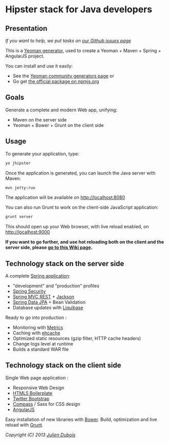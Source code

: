 Hipster stack for Java developers
==========================

Presentation
------------------

*If you want to help, we put tasks on [our Github issues page](https://github.com/jdubois/generator-jhipster/issues?labels=enhancement&page=1&state=open)*

This is a [Yeoman generator](http://yeoman.io), used to create a Yeoman + Maven + Spring + AngularJS project.

You can install and use it easily:

- See the [Yeoman community generators page](http://yeoman.io/community-generators.html) or
- Go get [the official package on npmjs.org](https://npmjs.org/package/generator-jhipster) 

Goals
-------------------

Generate a complete and modern Web app, unifying:

- Maven on the server side
- Yeoman + Bower + Grunt on the client side

Usage
-------------------

To generate your application, type:
```bash
yo jhipster
```

Once the application is generated, you can launch the Java server with Maven:
```bash
mvn jetty:run
```
The application will be available on [http://localhost:8080](http://localhost:8080)

You can also run Grunt to work on the client-side JavaScript application:
```bash
grunt server
```
This should open up your Web browser, with live reload enabled, on [http://localhost:9000](http://localhost:9000)

**If you want to go further, and use hot reloading both on the client and the server side, please [go to this Wiki page](https://github.com/jdubois/generator-jhipster/wiki/Hot-reloading).**


Technology stack on the server side
--------------------

A complete [Spring application](http://spring.io/):

- "development" and "production" profiles
- [Spring Security](http://docs.spring.io/spring-security/site/index.html)
- [Spring MVC REST](http://spring.io/guides/gs/rest-service/) + [Jackson](https://github.com/FasterXML/jackson)
- [Spring Data JPA](http://projects.spring.io/spring-data-jpa/) + Bean Validation
- Database updates with [Liquibase](http://www.liquibase.org/)

Ready to go into production :

- Monitoring with [Metrics](http://metrics.codahale.com/)
- Caching with [ehcache](http://ehcache.org/)
- Optimized static resources (gzip filter, HTTP cache headers)
- Change logs level at runtime
- Builds a standard WAR file

Technology stack on the client side
--------------------

Single Web page application :

- Responsive Web Design
- [HTML5 Boilerplate](http://html5boilerplate.com/)
- [Twitter Bootstrap](http://getbootstrap.com/)
- [Compass](http://compass-style.org/) / Sass for CSS design
- [AngularJS](http://angularjs.org/)

Easy installation of new libraries with [Bower](http://bower.io/).
Build, optimization and live reload with [Grunt](http://gruntjs.com/).

*Copyright (C) 2013 [Julien Dubois](http://www.julien-dubois.com/)*
